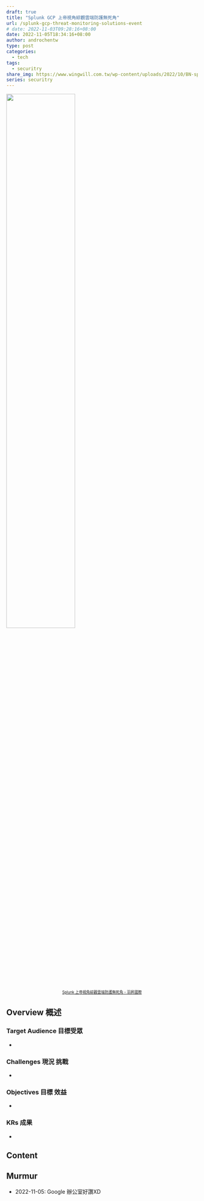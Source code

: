 ```yaml
---
draft: true
title: "Splunk GCP 上帝視角綜觀雲端防護無死角"
url: /splunk-gcp-threat-monitoring-solutions-event
# date: 2022-11-03T09:28:16+08:00
date: 2022-11-05T18:34:16+08:00
author: androchentw
type: post
categories:
  - tech
tags: 
  - securitry
share_img: https://www.wingwill.com.tw/wp-content/uploads/2022/10/BN-splunk-gcp-threat-monitoring-solutions-event-2211-1200-628-s.jpg
series: securitry
---
```


<img style="width:60%;" src="https://www.wingwill.com.tw/wp-content/uploads/2022/10/BN-splunk-gcp-threat-monitoring-solutions-event-2211-1200-628-s.jpg">
<p align="center"><sub><sup>
  <a href="https://www.tsmc.com/static/chinese/careers/2022tsmcitday/index.html">Splunk 上帝視角綜觀雲端防護無死角 - 羽昇國際</a>
</sup></sub></p>

## Overview 概述

<!--more-->

### Target Audience 目標受眾

*

### Challenges 現況 挑戰

*

### Objectives 目標 效益

*

### KRs 成果

*

## Content

## Murmur

* 2022-11-05: Google 辦公室好讚XD
